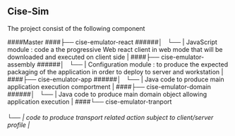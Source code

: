 ## Cise-Sim
The project consist of the following component 

####Master
####├── cise-emulator-react
######│   └── | JavaScript module : code a the progressive Web react client in web mode that will be downloaded and executed on client side |
####├── cise-emulator-assembly
######│   └── | Configuration module : to produce the expected packaging of the application in order to deploy to server and workstation |
####├── cise-emulator-app
######│   └── | Java code to produce main application execution comportment |
####├── cise-emulator-domain
######│   └── | Java code to produce main domain object allowing application execution |
####└── cise-emulator-tranport
######    └── | code to produce transport related action subject to client/server profile |

